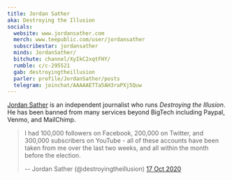 ```yaml
---
title: Jordan Sather
aka: Destroying the Illusion
socials:
  website: www.jordansather.com
  merch: www.teepublic.com/user/jordansather
  subscribestar: jordansather
  minds: JordanSather/
  bitchute: channel/XyIkC2xqtFHY/
  rumble: c/c-295521
  gab: destroyingtheillusion
  parler: profile/JordanSather/posts
  telegram: joinchat/AAAAAETTa5AH3raPXj5Quw
---
```


[Jordan Sather](https://linktr.ee/JordanSather) is an independent journalist
who runs _Destroying the Illusion_. He has been banned from many services
beyond BigTech including Paypal, Venmo, and MailChimp.
> I had 100,000 followers on Facebook, 200,000 on Twitter, and 300,000
> subscribers on YouTube - all of these accounts have been taken from me over
> the last two weeks, and all within the month before the election.
>
> -- Jordan Sather (@destroyingtheillusion) [17 Oct 2020](https://archive.is/QzrkL#selection-357.0-357.210)
